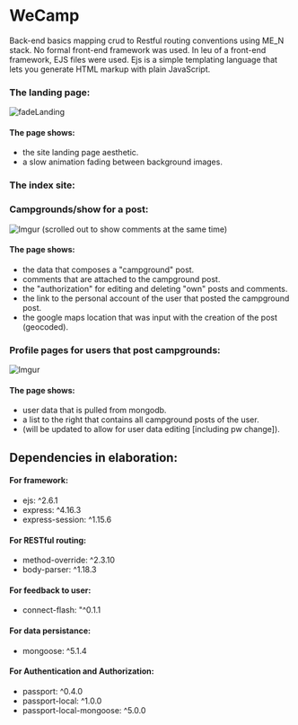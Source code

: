 # WeCamp
Back-end basics mapping crud to Restful routing conventions using ME_N stack. No formal front-end framework was used.
In leu of a front-end framework, EJS files were used.
Ejs is a simple templating language that lets you generate HTML markup with plain JavaScript.

### The landing page:

![fadeLanding](https://i.imgur.com/lcRaxY8.png)

#### The page shows:
 * the site landing page aesthetic.
 * a slow animation fading between background images.

### The index site:


### Campgrounds/show for a post:

![Imgur](https://i.imgur.com/04YWuIj.jpg)
(scrolled out to show comments at the same time)

#### The page shows:
 * the data that composes a "campground" post.
 * comments that are attached to the campground post.
 * the "authorization" for editing and deleting "own" posts and comments.
 * the link to the personal account of the user that posted the campground post.
 * the google maps location that was input with the creation of the post (geocoded).


### Profile pages for users that post campgrounds:

![Imgur](https://i.imgur.com/7degJjc.jpg)

#### The page shows:
 * user data that is pulled from mongodb.
 * a list to the right that contains all campground posts of the user.
 * (will be updated to allow for user data editing [including pw change]).


## Dependencies in elaboration:

#### For framework:

 * ejs: ^2.6.1
 * express: ^4.16.3
 * express-session: ^1.15.6

#### For RESTful routing:

 * method-override: ^2.3.10
 * body-parser: ^1.18.3

#### For feedback to user:

 * connect-flash: "^0.1.1

#### For data persistance:

 * mongoose: ^5.1.4

#### For Authentication and Authorization:

 * passport: ^0.4.0
 * passport-local: ^1.0.0
 * passport-local-mongoose: ^5.0.0
